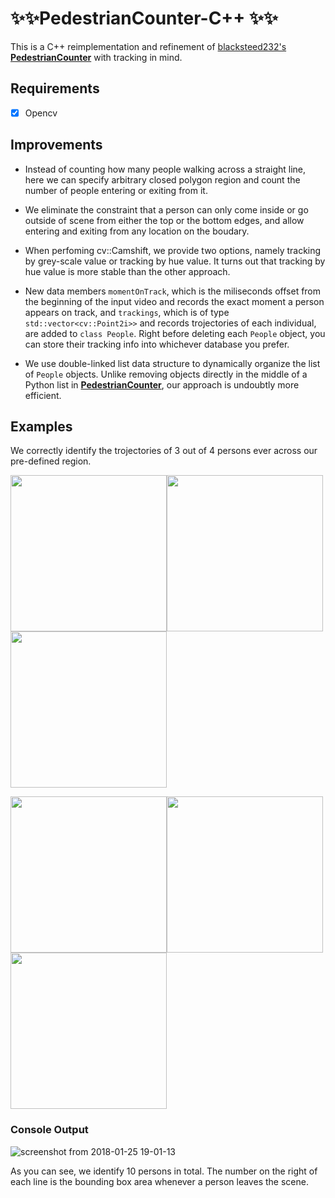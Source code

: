 # :sparkles::sparkles:**PedestrianCounter-C++** :sparkles::sparkles:
This is a C++ reimplementation and refinement of [blacksteed232's **PedestrianCounter**](https://github.com/blacksteed232/PedestrianCounter) with tracking in mind. 

## Requirements
- [x] Opencv
## Improvements
* Instead of counting how many people walking across a straight line, here we can specify arbitrary closed polygon region and count the number of people entering or exiting from it. 

* We eliminate the constraint that a person can only come inside or go outside of scene from either the top or the bottom edges, and allow entering and exiting from any location on the boudary.
* When perfoming cv::Camshift, we provide two options, namely tracking by grey-scale value or tracking by hue value. It turns out that tracking by hue value is more stable than the other approach.
* New data members `momentOnTrack`, which is the miliseconds offset from the beginning of the input video and records the exact moment a person appears on track, and `trackings`, which is of type `std::vector<cv::Point2i>>` and records trojectories of each individual, are added to `class People`. Right before deleting each `People` object, you can store their tracking info into whichever database you prefer.
* We use double-linked list data structure to dynamically organize the list of `People` objects. Unlike removing objects directly in the middle of a Python list in [**PedestrianCounter**](https://github.com/blacksteed232/PedestrianCounter), our approach is undoubtly more efficient. 

## Examples
We correctly identify the trojectories of 3 out of 4 persons ever across our pre-defined region.

<img src="https://user-images.githubusercontent.com/26423200/35379054-c459b77c-01ef-11e8-8f0a-a8a158f3ea03.jpg" width="250"><img src="https://user-images.githubusercontent.com/26423200/35379195-46d82972-01f0-11e8-8f0d-04a9a3d837f8.jpg" width="250">
<img src="https://user-images.githubusercontent.com/26423200/35379222-5b77d44a-01f0-11e8-967a-06f1e2732dff.jpg" width="250">

<img src="https://user-images.githubusercontent.com/26423200/35379205-4cd6b6c2-01f0-11e8-8ac3-4d26ab70c605.jpg" width="250"><img src="https://user-images.githubusercontent.com/26423200/35379219-5847769a-01f0-11e8-977a-1ce2652153ad.jpg" width="250"><img src="https://user-images.githubusercontent.com/26423200/35379225-5dec7a32-01f0-11e8-822e-4dc25cb71709.jpg" width="250">

### Console Output

![screenshot from 2018-01-25 19-01-13](https://user-images.githubusercontent.com/26423200/35385074-287bd0d4-0202-11e8-807b-37ab7b512836.png)

As you can see, we identify 10 persons in total. The number on the right of each line is the bounding box area whenever a person leaves the scene.

